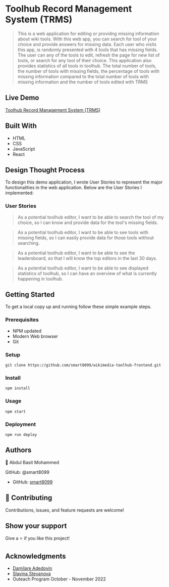 # Toolhub Record Management System (TRMS)
> This is a web application for editing or providng missing information about wiki tools. 
> With this web app, you can search for tool of your choice and provide answers for missing data.
> Each user who visits this app, is randomly presented with 4 tools that has missing fields. 
>The user can any of the tools to edit, refresh the page for new list of tools, or search for any tool of their choice. 
>This application also provides statistics of all tools in toolhub. The total number of tools, the number of tools with missing fields, the percentage of tools with missing information compared to the total number of tools with missing information and the number of tools edited with TRMS

## Live Demo
[Toolhub Record Management System (TRMS)](https://63570de79df40338266f1615--melodic-liger-8098cb.netlify.app/) 

## Built With

- HTML
- CSS
- JavaScript
- React

## Design Thought Process
To design this demo application, I wrote User Stories to represent the major functionalities in the web application. Below are the User Stories I implemented:

### User Stories
> As a potential toolhub editor, I want to be able to search the tool of my choice, so I can know
and provide data for the tool's missing fields.

> As a potential toolhub editor, I want to be able to see tools with missing fields, so I can easily provide data for those tools without searching.

> As a potential toolhub editor, I want to be able to see the leadersboard, so that I will know the top editors in the last 30 days.  

> As a potential toolhub editor, I want to be able to see displayed statistics of toolhub, so I can have an overview of what is currently happening in toolhub.



## Getting Started

To get a local copy up and running follow these simple example steps.

### Prerequisites

- NPM updated
- Modern Web browser
- Git

### Setup

    git clone https://github.com/smart8099/wikimedia-toolhub-frontend.git

### Install
    npm install 

### Usage
    npm start
    

### Deployment
    npm run deploy


## Authors

👤 Abdul Basit Mohammed

GitHub: @smart8099

- GitHub: [smart8099](https://github.com/smart8099/)



## 🤝 Contributing
Contributions, issues, and feature requests are welcome!

## Show your support

Give a ⭐️ if you like this project!


## Acknowledgments
- [Damilare Adedoyin](https://phabricator.wikimedia.org/p/Damilare/)
- [Slavina Stevanova](https://phabricator.wikimedia.org/p/Slst2020/)
- Outeach Program October - November 2022